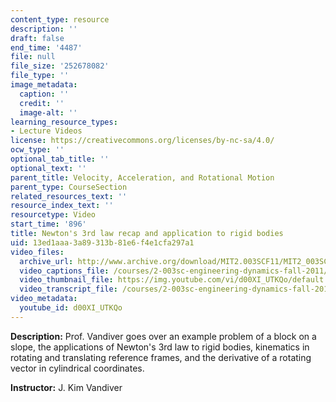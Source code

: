 ```yaml
---
content_type: resource
description: ''
draft: false
end_time: '4487'
file: null
file_size: '252678082'
file_type: ''
image_metadata:
  caption: ''
  credit: ''
  image-alt: ''
learning_resource_types:
- Lecture Videos
license: https://creativecommons.org/licenses/by-nc-sa/4.0/
ocw_type: ''
optional_tab_title: ''
optional_text: ''
parent_title: Velocity, Acceleration, and Rotational Motion
parent_type: CourseSection
related_resources_text: ''
resource_index_text: ''
resourcetype: Video
start_time: '896'
title: Newton's 3rd law recap and application to rigid bodies
uid: 13ed1aaa-3a89-313b-81e6-f4e1cfa297a1
video_files:
  archive_url: http://www.archive.org/download/MIT2.003SCF11/MIT2_003SCF11_lec03_300k.mp4
  video_captions_file: /courses/2-003sc-engineering-dynamics-fall-2011/0665c12ffdfa5944a67393d7f27cec19_d00XI_UTKQo.vtt
  video_thumbnail_file: https://img.youtube.com/vi/d00XI_UTKQo/default.jpg
  video_transcript_file: /courses/2-003sc-engineering-dynamics-fall-2011/7d27e9d16416df3a2ec17ab5b3e492be_d00XI_UTKQo.pdf
video_metadata:
  youtube_id: d00XI_UTKQo
---
```

**Description:** Prof. Vandiver goes over an example problem of a block on a slope, the applications of Newton's 3rd law to rigid bodies, kinematics in rotating and translating reference frames, and the derivative of a rotating vector in cylindrical coordinates.

**Instructor:** J. Kim Vandiver
